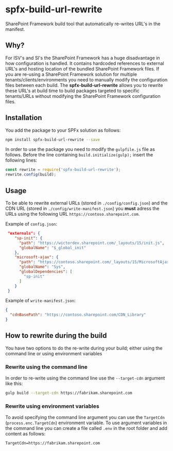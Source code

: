 # spfx-build-url-rewrite

SharePoint Framework build tool that automatically re-writes URL's in the manifest.

## Why?

For ISV's and SI's the SharePoint Framework has a huge disadvantage in how configuration is handled. It contains hardcoded references to external URL's and hosting location of the bundled SharePoint Framework files. If you are re-using a SharePoint Framework solution for multiple tenants/clients/environments you need to manually modify the configuration files between each build. The **spfx-build-url-rewrite** allows you to rewrite these URL's at build time to build packages targeted to specific tenants/URLs without modifying the SharePoint Framework configuration files.

## Installation

You add the package to your SPFx solution as follows:

```bash
npm install spfx-build-url-rewrite --save
```

In order to use the package you need to modify the `gulpfile.js` file as follows. Before the line containing `build.initialize(gulp);` insert the following lines:

```JavaScript
const rewrite = require('spfx-build-url-rewrite');
rewrite.config(build);
```

## Usage

To be able to rewrite external URLs (stored in `./config/config.json`) and the CDN URL (stored in `./config/write-manifest.json`) you **must** adress the URLs using the following URL `https://contoso.sharepoint.com`.

Example of `config.json`:

```json
 "externals": {
    "sp-init": {
      "path": "https://wictordev.sharepoint.com/_layouts/15/init.js",
      "globalName": "$_global_init"
    },
    "microsoft-ajax": {
      "path": "https://contoso.sharepoint.com/_layouts/15/MicrosoftAjax.js",
      "globalName": "Sys",
      "globalDependencies": [
        "sp-init"
      ]
    }
 }
```

Example of `write-manifest.json`:

```json
{
  "cdnBasePath": "https://contoso.sharepoint.com/CDN_Library"
}
```

## How to rewrite during the build

You have two options to do the re-write during your build; either using the command line or using environment variables

### Rewrite using the command line

In order to re-write using the command line use the `--target-cdn` argument like this:

```bash
gulp build --target-cdn https://fabrikam.sharepoint.com
```

### Rewrite using environment variables

To avoid specifying the command line argument you can use the `TargetCdn` (`process.enc.TargetCdn`) environment variable. To use argument variables in the command line you can create a file called `.env` in the root folder and add content as follows:

```text
TargetCdn=https://fabrikam.sharepoint.com
```
